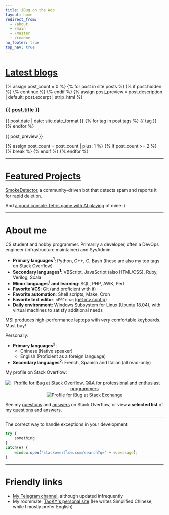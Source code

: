 ```yaml
---
title: iBug on the Web
layout: home
redirect_from: 
  - /about
  - /main
  - /master
  - /readme
no_footer: true
top_nav: true
---
```



# [Latest blogs][blog]

<section class="post-panes">
{% assign post_count = 0 %}
{% for post in site.posts %}
  {% if post.hidden %}
    {% continue %}
  {% endif %}
  {% assign post_preview = post.description | default: post.excerpt | strip_html %}
<article>
<h3><a href="{{ post.url }}">{{ post.title }}</a></h3>
<p style="margin-top: 0.8em" class="post-meta">
  <span class="post-meta-date">
    {{ post.date | date: site.date_format }}
  </span>
  <span class="post-meta-tags">
    {% for tag in post.tags %} <a href="/tags/{{ tag }}" class="tag post-meta-tag">{{ tag }}</a> {% endfor %}
  </span>
</p>
<p>{{ post_preview }}</p>
</article>
  {% assign post_count = post_count | plus: 1 %}
  {% if post_count >= 2 %}
    {% break %}
  {% endif %}
{% endfor %}
</section>

---

# [Featured Projects][pp]

[SmokeDetector][SmokeDetector], a community-driven bot that detects spam and reports it for rapid deletion.

And [a good console Tetris game with AI playing][TetrisAI] of mine :)

---

# About me

CS student and hobby programmer. Primarily a developer, often a DevOps engineer (infrastructure maintainer) and SysAdmin.

- **Primary languages<sup>1</sup>**: Python, C++, C, Bash (these are also my top tags on Stack Overflow)
- **Secondary languages<sup>1</sup>**: VBScript, JavaScript (also HTML/CSS), Ruby, Verilog, Scala
- **Minor languages<sup>1</sup> and learning**: SQL, PHP, AWK, Perl
- **Favorite VCS**: Git (and proficient with it)
- **Favorite automation**: Shell scripts, Make, Cron
- **Favorite text editor**: `<ESC>:wq` ([get my config](/ext/conf/vimrc))
- **Daily environment**: Windows Subsystem for Linux (Ubuntu 18.04), with virtual machines to satisfy additional needs

MSI produces high-performance laptops with *very* comfortable keyboards. Must buy!

Personally:

- **Primary languages<sup>2</sup>**:
  - Chinese (Native speaker)
  - English (Proficient as a foreign language)
- **Secondary languages<sup>2</sup>**: French, Spanish and Italian (all read-only)

My profile on Stack Overflow:

<center>
<a href="https://stackoverflow.com/users/5958455">
<img alt="Profile for iBug at Stack Overflow, Q&A for professional and enthusiast programmers" src="https://stackoverflow.com/users/flair/5958455.png" class="card" style="margin-top: 0.2rem;"/>
</a>
<a href="https://stackexchange.com/users/7886663">
<img alt="Profile for iBug at Stack Exchange" src="https://stackexchange.com/users/flair/7886663.png" class="card" style="margin-top: 0.2rem;"/>
</a>
</center>

See my [questions][so-q] and [answers][so-a] on Stack Overflow, or view **a selected list** of my [questions][so-sq] and [answers][so-sa].

---

The correct way to handle exceptions in your development:

```javascript
try {
    something
}
catch(e) {
    window.open("stackoverflow.com/search?q=" + e.message);
}
```

---

# Friendly links

- [My Telegram channel](https://t.me/ibugthought), although updated infrequently
- My roommate, [TaoKY's personal site](https://taoky.github.io) (He writes Simplified Chinese, while I mostly prefer English)


<!-- Links Section -->

  [SmokeDetector]: https://github.com/Charcoal-SE/SmokeDetector
  [TetrisAI]: https://ibug.github.io/TetrisAI
  [blog]: /blog
  [pp]: /project
  [gh]: https://github.com/iBug
  [so]: https://stackoverflow.com/users/5958455/ibug "Profile for iBug at Stack Overflow, Q&A for professional and enthusiast programmers"
  [so-q]: https://stackoverflow.com/users/5958455/ibug?tab=questions "iBug's questions on Stack Overflow"
  [so-a]: https://stackoverflow.com/users/5958455/ibug?tab=answers "iBug's answers on Stack Overflow"
  [so-sq]: /so/selected-questions
  [so-sa]: /so/selected-answers
